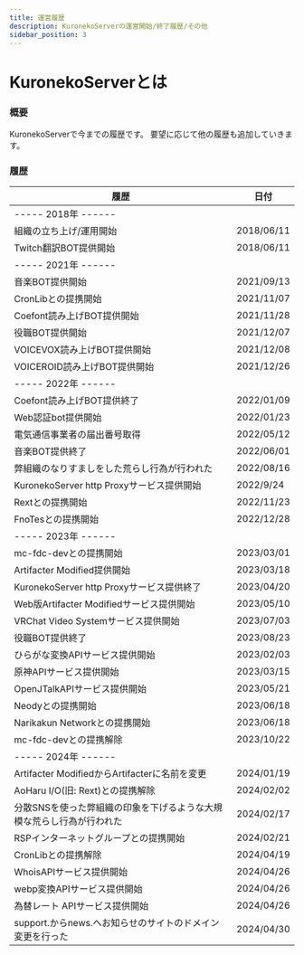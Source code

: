 ```yaml
---
title: 運営履歴
description: KuronekoServerの運営開始/終了履歴/その他
sidebar_position: 3
---
```


# KuronekoServerとは
### 概要
KuronekoServerで今までの履歴です。
要望に応じて他の履歴も追加していきます。

### 履歴
履歴 | 日付
-- | -- 
----- 2018年 ------ | 
組織の立ち上げ/運用開始 | 2018/06/11
Twitch翻訳BOT提供開始 | 2018/06/11
----- 2021年 ------ | 
音楽BOT提供開始 | 2021/09/13
CronLibとの提携開始 | 2021/11/07
Coefont読み上げBOT提供開始 | 2021/11/28
役職BOT提供開始 | 2021/12/07
VOICEVOX読み上げBOT提供開始 | 2021/12/08
VOICEROID読み上げBOT提供開始 | 2021/12/26
----- 2022年 ------ | 
Coefont読み上げBOT提供終了 | 2022/01/09
Web認証bot提供開始 | 2022/01/23
電気通信事業者の届出番号取得 | 2022/05/12
音楽BOT提供終了 | 2022/06/01
弊組織のなりすましをした荒らし行為が行われた | 2022/08/16
KuronekoServer http Proxyサービス提供開始 | 2022/9/24
Rextとの提携開始 | 2022/11/23
FnoTesとの提携開始 | 2022/12/28
----- 2023年 ------ | 
mc-fdc-devとの提携開始 | 2023/03/01
Artifacter Modified提供開始 | 2023/03/18
KuronekoServer http Proxyサービス提供終了 | 2023/04/20
Web版Artifacter Modifiedサービス提供開始  | 2023/05/10
VRChat Video Systemサービス提供開始 | 2023/07/03
役職BOT提供終了 | 2023/08/23
ひらがな変換APIサービス提供開始 | 2023/02/03
原神APIサービス提供開始 | 2023/03/15
OpenJTalkAPIサービス提供開始 | 2023/05/21
Neodyとの提携開始 | 2023/06/18
Narikakun Networkとの提携開始 | 2023/06/18
mc-fdc-devとの提携解除 | 2023/10/22
----- 2024年 ------ | 
Artifacter ModifiedからArtifacterに名前を変更 | 2024/01/19
AoHaru I/O(旧: Rext)との提携解除 | 2024/02/02
分散SNSを使った弊組織の印象を下げるような大規模な荒らし行為が行われた | 2024/02/17
RSPインターネットグループとの提携開始 | 2024/02/21
CronLibとの提携解除 | 2024/04/19
WhoisAPIサービス提供開始 | 2024/04/26
webp変換APIサービス提供開始 | 2024/04/26
為替レート APIサービス提供開始 | 2024/04/26
support.からnews.へお知らせのサイトのドメイン変更を行った | 2024/04/30